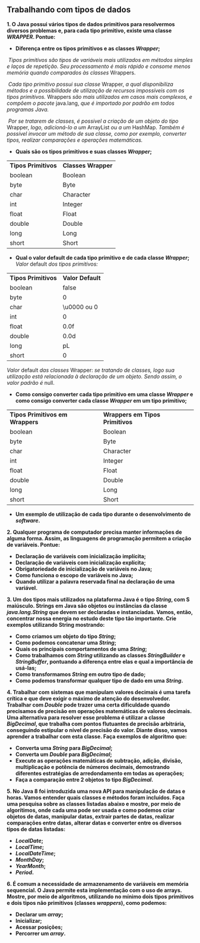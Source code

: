 ## **Trabalhando com tipos de dados**

**1. O Java possui vários tipos de dados primitivos para resolvermos diversos problemas e, para cada tipo primitivo, existe uma classe *WRAPPER*. Pontue:**
- **Diferença entre os tipos primitivos e as classes *Wrapper*;**   

&nbsp;*Tipos primitivos são tipos de variáveis mais utilizados em métodos simples e laços de repetição. Seu processamento é mais rápido e consome menos memória quando comparados às classes* Wrappers.

&nbsp;*Cada tipo primitivo possui sua classe* Wrapper, *a qual disponibiliza métodos e a possibilidade de utilização de recursos impossíveis com os tipos primitivos.* Wrappers *são mais utilizados em casos mais complexos, e compõem o pacote* java.lang, *que é importado por padrão em todos programas Java.*

&nbsp;*Por se tratarem de classes, é possivel a criação de um objeto do tipo* Wrapper, *logo, adicioná-lo a um* ArrayList *ou a um* HashMap. *Também é possível invocar um método de sua classe, como por exemplo, converter tipos, realizar comparações e operações matemáticas.*

- **Quais são os tipos primitivos e suas classes *Wrapper*;**

<center>
<table>
    <tr>
        <td><b>Tipos Primitivos</b></td>
        <td><b>Classes Wrapper</b></td>
    </tr>
     <tr>
        <td>boolean</td>
        <td>Boolean</td>
    </tr>
     <tr>
        <td>byte</td>
        <td>Byte</td>
    </tr>
     <tr>
        <td>char</td>
        <td>Character</td>
    </tr>
     <tr>
        <td>int</td>
        <td>Integer</td>
    </tr>
     <tr>
        <td>float</td>
        <td>Float</td>
    </tr>
         <tr>
        <td>double</td>
        <td>Double</td>
    </tr>
     <tr>
        <td>long</td>
        <td>Long</td>
    </tr>
     <tr>
        <td>short</td>
        <td>Short</td>
    </tr>
</table>
</center>

- **Qual o valor default de cada tipo primitivo e de cada classe *Wrapper*;**
*Valor* default *dos tipos primitivos:*
<center>
<table>
    <tr>
        <td><b>Tipos Primitivos</b></td>
        <td><b>Valor Default</b></td>
    </tr>
     <tr>
        <td>boolean</td>
        <td>false</td>
    </tr>
     <tr>
        <td>byte</td>
        <td>0</td>
    </tr>
     <tr>
        <td>char</td>
        <td>\u0000 ou 0</td>
    </tr>
     <tr>
        <td>int</td>
        <td>0</td>
    </tr>
     <tr>
        <td>float</td>
        <td>0.0f</td>
    </tr>
         <tr>
        <td>double</td>
        <td>0.0d</td>
    </tr>
     <tr>
        <td>long</td>
        <td>pL</td>
    </tr>
     <tr>
        <td>short</td>
        <td>0</td>
    </tr>
</table>
</center>

*Valor* default *das classes* Wrapper: *se tratando de classes, logo sua utilização está relacionada à declaração de um objeto. Sendo assim, o valor padrão é* null.

- **Como consigo converter cada tipo primitivo em uma classe *Wrapper* e como consigo converter cada classe *Wrapper* em um tipo primitivo;**
<center>
<table>
    <tr>
        <td><b>Tipos Primitivos em Wrappers</b></td>
        <td><b>Wrappers em Tipos Primitivos</b></td>
    </tr>
     <tr>
        <td>boolean</td>
        <td>Boolean</td>
    </tr>
     <tr>
        <td>byte</td>
        <td>Byte</td>
    </tr>
     <tr>
        <td>char</td>
        <td>Character</td>
    </tr>
     <tr>
        <td>int</td>
        <td>Integer</td>
    </tr>
     <tr>
        <td>float</td>
        <td>Float</td>
    </tr>
         <tr>
        <td>double</td>
        <td>Double</td>
    </tr>
     <tr>
        <td>long</td>
        <td>Long</td>
    </tr>
     <tr>
        <td>short</td>
        <td>Short</td>
    </tr>
</table>
</center>

- **Um exemplo de utilização de cada tipo durante o desenvolvimento de *software*.**  


**2. Qualquer programa de computador precisa manter informações de alguma forma. Assim, as linguagens de programação permitem a criação de variáveis. Pontue:**
- **Declaração de variáveis com inicialização implícita;**
- **Declaração de variáveis com inicialização explícita;**
- **Obrigatoriedade de inicialização de variáveis no Java;**
- **Como funciona o escopo de variáveis no Java;**
- **Quando utilizar a palavra reservada final na declaração de uma variável.**  


**3. Um dos tipos mais utilizados na plataforma Java é o tipo *String*, com S maiúsculo. Strings em Java são objetos ou instâncias da classe *java.lang.String* que devem ser declaradas e instanciadas. Vamos, então, concentrar nossa energia no estudo deste tipo tão importante. Crie exemplos utilizando String mostrando:**
- **Como criamos um objeto do tipo *String*;**
- **Como podemos concatenar uma *String*;**
- **Quais os principais comportamentos de uma *String*;**
- **Como trabalhamos com *String* utilizando as classes *StringBuilder* e *StringBuffer*, pontuando a diferença entre elas e qual a importância de usá-las;**
- **Como transformamos *String* em outro tipo de dado;**
- **Como podemos transformar qualquer tipo de dado em uma *String*.** 


**4. Trabalhar com sistemas que manipulam valores decimais é uma tarefa crítica e que deve exigir o máximo de atenção do desenvolvedor. Trabalhar com *Double* pode trazer uma certa dificuldade quando precisamos de precisão em operações matemáticas de valores decimais. Uma alternativa para resolver esse problema é utilizar a classe *BigDecimal*, que trabalha com pontos flutuantes de precisão arbitrária, conseguindo estipular o nível de precisão do valor. Diante disso, vamos aprender a trabalhar com esta classe. Faça exemplos de algoritmo que:**
- **Converta uma *String* para *BigDecimal*;**
- **Converta um *Double* para *BigDecimal*;**
- **Execute as operações matemáticas de subtração, adição, divisão, multiplicação e potência de números decimais, demostrando diferentes estratégias de arredondamento em todas as operações;**
- **Faça a comparação entre 2 objetos to tipo *BigDecimal*.** 


**5. No Java 8 foi introduzida uma nova API para manipulação de datas e horas. Vamos entender quais classes e métodos foram incluídos. Faça uma pesquisa sobre as classes listadas abaixo e mostre, por meio de algorítimos, onde cada uma pode ser usada e como podemos criar objetos de datas, manipular datas, extrair partes de datas, realizar comparações entre datas, alterar datas e converter entre os diversos tipos de datas listadas:**
- ***LocalDate*;**
- ***LocalTime*;**
- ***LocalDateTime*;**
- ***MonthDay*;**
- ***YearMonth*;**
- ***Period*.**   


**6. É comum a necessidade de armazenamento de variáveis em memória sequencial. O Java permite esta implementação com o uso de arrays. Mostre, por meio de algoritmos, utilizando no mínimo dois tipos primitivos e dois tipos não primitivos (classes *wrappers*), como podemos:**
- **Declarar um *array*;**
- **Inicializar;**
- **Acessar posições;**
- **Percorrer um *array*.**   
